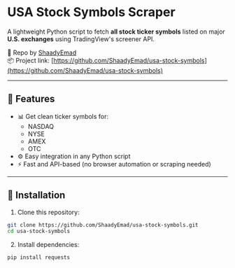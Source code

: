 # USA Stock Symbols Scraper

A lightweight Python script to fetch **all stock ticker symbols** listed on major **U.S. exchanges** using TradingView's screener API.

📍 Repo by [ShaadyEmad](https://github.com/ShaadyEmad)  
📦 Project link: [https://github.com/ShaadyEmad/usa-stock-symbols](https://github.com/ShaadyEmad/usa-stock-symbols)

---

## 🚀 Features

- 📊 Get clean ticker symbols for:
  - NASDAQ
  - NYSE
  - AMEX
  - OTC
- ⚙️ Easy integration in any Python script
- ⚡ Fast and API-based (no browser automation or scraping needed)

---

## 🔧 Installation

1. Clone this repository:

```bash
git clone https://github.com/ShaadyEmad/usa-stock-symbols.git
cd usa-stock-symbols
```
2. Install dependencies:
```bash
pip install requests
```
